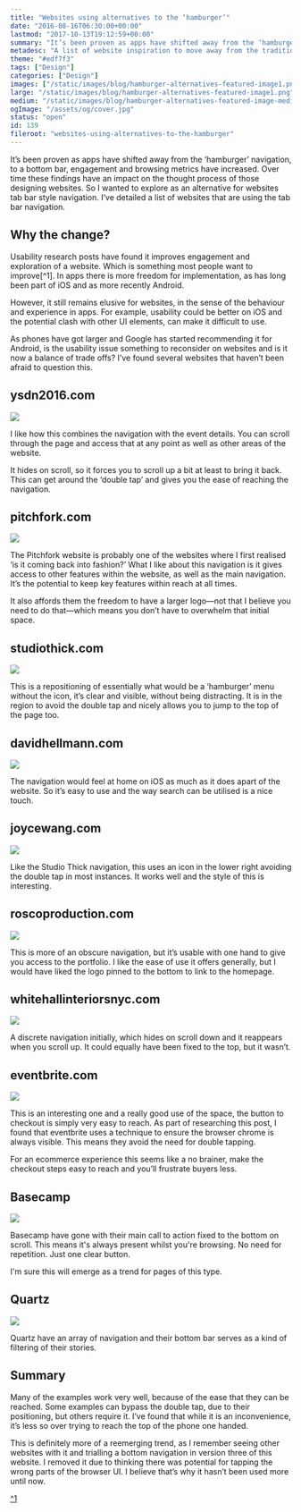```yaml
---
title: "Websites using alternatives to the ‘hamburger’"
date: "2016-08-16T06:30:00+00:00"
lastmod: "2017-10-13T19:12:59+00:00"
summary: "It’s been proven as apps have shifted away from the ‘hamburger’ navigation, to a bottom bar, engagement and browsing metrics have increased. Over time these findings have an impact on the thought process of those designing websites. In this post I detail a list of websites that are using the tab bar navigation."
metadesc: "A list of website inspiration to move away from the traditional approach of the hamburger menu. Lots of iOS tab bar style examples."
theme: "#edf7f3"
tags: ["Design"]
categories: ["Design"]
images: ["/static/images/blog/hamburger-alternatives-featured-image1.png"]
large: "/static/images/blog/hamburger-alternatives-featured-image1.png"
medium: "/static/images/blog/hamburger-alternatives-featured-image-medium1.png"
ogImage: "/assets/og/cover.jpg"
status: "open"
id: 139
fileroot: "websites-using-alternatives-to-the-hamburger"
---
```


It’s been proven as apps have shifted away from the ‘hamburger’ navigation, to a bottom bar, engagement and browsing metrics have increased. Over time these findings have an impact on the thought process of those designing websites. So I wanted to explore as an alternative for websites tab bar style navigation. I’ve detailed a list of websites that are using the tab bar navigation.

## Why the change?
Usability research posts have found it improves engagement and exploration of a website. Which is something most people want to improve[^1]. In apps there is more freedom for implementation, as has long been part of iOS and as more recently Android.

However, it still remains elusive for websites, in the sense of the behaviour and experience in apps. For example, usability could be better on iOS and the potential clash with other UI elements, can make it difficult to use.

As phones have got larger and Google has started recommending it for Android, is the usability issue something to reconsider on websites and is it now a balance of trade offs? I’ve found several websites that haven’t been afraid to question this.

## ysdn2016.com
<div className="article-image">
  <a href="(http://ysdn2016.com/">
    <Image src="/static/images/blog/bottom-nav-ysdn.png" width={960} height={832} />
  </a>
</div>

I like how this combines the navigation with the event details. You can scroll through the page and access that at any point as well as other areas of the website.

It hides on scroll, so it forces you to scroll up a bit at least to bring it back. This can get around the ‘double tap’ and gives you the ease of reaching the navigation.


## pitchfork.com
<div className="article-image">
  <a href="(http://pitchfork.com/">
    <Image src="/static/images/blog/bottom-nav-pitchfork.jpg" width={960} height={832} />
  </a>
</div>

The Pitchfork website is probably one of the websites where I first realised ‘is it coming back into fashion?’ What I like about this navigation is it gives access to other features within the website, as well as the main navigation. It’s the potential to keep key features within reach at all times.

It also affords them the freedom to have a larger logo—not that I believe you need to do that—which means you don’t have to overwhelm that initial space.

## studiothick.com
<div className="article-image">
  <a href="(http://www.studiothick.com/">
    <Image src="/static/images/blog/bottom-nav-studiothick.jpg" width={960} height={832} />
  </a>
</div>

This is a repositioning of essentially what would be a ‘hamburger’ menu without the icon, it’s clear and visible, without being distracting. It is in the region to avoid the double tap and nicely allows you to jump to the top of the page too.

## davidhellmann.com
<div className="article-image">
  <a href="(https://davidhellmann.com">
    <Image src="/static/images/blog/bottom-nav-david.png" width={960} height={832} />
  </a>
</div>

The navigation would feel at home on iOS as much as it does apart of the website. So it’s easy to use and the way search can be utilised is a nice touch.

## joycewang.com
<div className="article-image">
  <a href="(http://joycewang.com">
    <Image src="/static/images/blog/bottom-nav-wang.jpg" width={960} height={832} />
  </a>
</div>

Like the Studio Thick navigation, this uses an icon in the lower right avoiding the double tap in most instances. It works well and the style of this is interesting.

## roscoproduction.com
<div className="article-image">
  <a href="(http://roscoproduction.com">
    <Image src="/static/images/blog/bottom-nav-rosco.jpg" width={960} height={832} />
  </a>
</div>

This is more of an obscure navigation, but it’s usable with one hand to give you access to the portfolio. I like the ease of use it offers generally, but I would have liked the logo pinned to the bottom to link to the homepage.

## whitehallinteriorsnyc.com
<div className="article-image">
  <a href="(http://www.whitehallinteriorsnyc.com">
    <Image src="/static/images/blog/bottom-nav-whitehall.jpg" width={960} height={832} />
  </a>
</div>

A discrete navigation initially, which hides on scroll down and it reappears when you scroll up. It could equally have been fixed to the top, but it wasn’t.

## eventbrite.com
<div className="article-image">
  <a href="(https://www.eventbrite.com">
    <Image src="/static/images/blog/bottom-nav-eventbrite.jpg" width={960} height={832} />
  </a>
</div>

This is an interesting one and a really good use of the space, the button to checkout is simply very easy to reach. As part of researching this post, I found that eventbrite uses a technique to ensure the browser chrome is always visible. This means they avoid the need for double tapping.

For an ecommerce experience this seems like a no brainer, make the checkout steps easy to reach and you’ll frustrate buyers less.

## Basecamp
<div className="article-image">
  <a href="(https://basecamp.com">
    <Image src="/static/images/blog/bottom-nav-basecamp.jpg" width={960} height={832} />
  </a>
</div>

Basecamp have gone with their main call to action fixed to the bottom on scroll. This means it's always present whilst you're browsing. No need for repetition. Just one clear button.

I'm sure this will emerge as a trend for pages of this type.

## Quartz
<div className="article-image">
  <a href="(http://qz.com">
    <Image src="/static/images/blog/bottom-nav-quartz.jpg" width={960} height={832} />
  </a>
</div>

Quartz have an array of navigation and their bottom bar serves as a kind of filtering of their stories.

## Summary
Many of the examples work very well, because of the ease that they can be reached. Some examples can bypass the double tap, due to their positioning, but others require it. I’ve found that while it is an inconvenience, it’s less so over trying to reach the top of the phone one handed.

This is definitely more of a reemerging trend, as I remember seeing other websites with it and trialling a bottom navigation in version three of this website. I removed it due to thinking there was potential for tapping the wrong parts of the browser UI. I believe that’s why it hasn’t been used more until now.

<div className="article-image">
  <a href=": [Obvious Always Wins](http://www.lukew.com/ff/entry.asp?1945">
    ^1
  </a>
</div>
